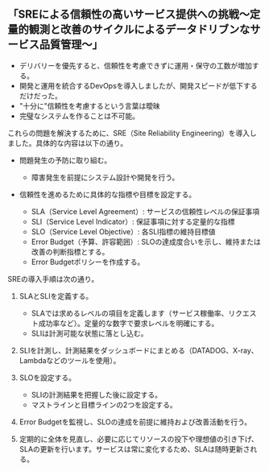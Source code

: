 ## 「SREによる信頼性の高いサービス提供への挑戦～定量的観測と改善のサイクルによるデータドリブンなサービス品質管理～」


- デリバリーを優先すると、信頼性を考慮できずに運用・保守の工数が増加する。
- 開発と運用を統合するDevOpsを導入しましたが、開発スピードが低下するだけだった。
- "十分に"信頼性を考慮するという言葉は曖昧
- 完璧なシステムを作ることは不可能。

これらの問題を解決するために、SRE（Site Reliability Engineering）を導入しました。具体的な内容は以下の通り。

- 問題発生の予防に取り組む。
  - 障害発生を前提にシステム設計や開発を行う。

- 信頼性を進めるために具体的な指標や目標を設定する。
  - SLA（Service Level Agreement）: サービスの信頼性レベルの保証事項
  - SLI（Service Level Indicator）: 保証事項に対する定量的な指標
  - SLO（Service Level Objective）: 各SLI指標の維持目標値
  - Error Budget（予算、許容範囲）: SLOの達成度合いを示し、維持または改善の判断指標とする。
  - Error Budgetポリシーを作成する。

SREの導入手順は次の通り。

1. SLAとSLIを定義する。
   - SLAでは求めるレベルの項目を定義します（サービス稼働率、リクエスト成功率など）。定量的な数字で要求レベルを明確にする。
   - SLIは計測可能な状態に落とし込む。

2. SLIを計測し、計測結果をダッシュボードにまとめる（DATADOG、X-ray、Lambdaなどのツールを使用）。

3. SLOを設定する。
   - SLIの計測結果を把握した後に設定する。
   - マストラインと目標ラインの2つを設定する。

4. Error Budgetを監視し、SLOの達成を前提に維持および改善活動を行う。

5. 定期的に全体を見直し、必要に応じてリソースの投下や理想値の引き下げ、SLAの更新を行います。サービスは常に変化するため、SLAは随時更新される。